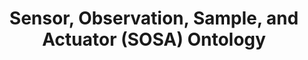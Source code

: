 ---
schema: default
title: 'Sensor, Observation, Sample, and Actuator (SOSA) Ontology'
notes: >-
  This ontology is based on the SSN Ontology by the W3C Semantic Sensor Networks
  Incubator Group (SSN-XG), together with considerations from the W3C/OGC
  Spatial Data on the Web Working Group.
organization: DataScientia Foundation
resources:
  - name: SOSA.UAN.owl
    url: >-
      http://git.knowdive.disi.unitn.it:8080/knowledge/LiveKnowledge/SREP/IoT/raw/master/SOSA.UAN.owl
    format: owl
    description: >-
      This ontology is based on the SSN Ontology by the W3C Semantic Sensor
      Networks Incubator Group (SSN-XG), together with considerations from the
      W3C/OGC Spatial Data on the Web Working Group.
    license: ''
    status: Active
    byteSize: '37.987'
    issued: '2017-04-17'
    language: en
    modified: '17 December 2020, 01:42 (UTC+01:00)'
    OntologyEngineeringTool: Protégé
    ontologyLanguage: owl
    ontologySyntax: rdf
    example: ''
    ReferenceLKRepository: SREP
    referenceOntology: ''
    referenceDatasets: ''
distribution: sosa-owl
keyword: 'IoT, Environment'
publisher: W3C/OGC Spatial Data on the Web Working Group
category:
  - Upper-Level
versionNotes: ''
landingPage: 'http://www.w3.org/'
accessRigths: Public
creator: W3C/OGC Spatial Data on the Web Working Group
hasVersion: Unknown
isVersionOf: Unknown
issued: '2017-04-17'
modified: '17 December 2020, 01:42 (UTC+01:00)'
language: en
provenance: >-
  "(2017-04-21) Ghislain Atemezing: This ontology is based on the SSN Ontology
  by the W3C Semantic Sensor Networks Incubator Group (SSN-XG), together with
  considerations from the W3C/OGC Spatial Data on the Web Working Group
  Provenance from: LOV"
page: 'http://www.w3.org/ns/sosa/'
wasGeneratedBy: ''
versionInfo: version  v2017-04-17
formalityLevel: Teleontology
OntologyEngineeringMethodology: ''
acronym: sosa
CompetencyQuestion: ''
preferredNamespacePrefix: sosa
toDoList: To completely annotate.
namespacesGenerated: ''
namespacesReused: ''
datasetLevel: Knowledge Level(L3-4)
spatialExtent: Unknown
temporalExtent: Unknown
---
